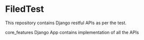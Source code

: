 # FiledTest
This repository contains Django restful APIs as per the test.

core_features Django App contains implementation of all the APIs
